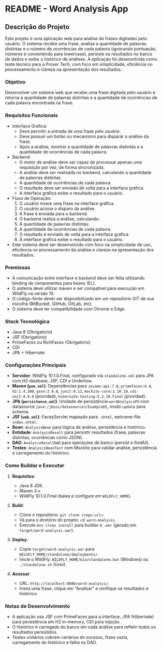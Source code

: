 # README - Word Analysis App

## Descrição do Projeto
Este projeto é uma aplicação web  para análise de frases digitadas pelo usuário. O sistema recebe uma frase, analisa a quantidade de palavras distintas e o número de ocorrências de cada palavra (ignorando pontuação, números e convertendo para lowercase), persiste os resultados no banco de dados e exibe o histórico de análises. A aplicação foi desenvolvida como teste técnico para a Prover Tech, com foco em simplicidade, eficiência no processamento e clareza na apresentação dos resultados.

### Objetivo
Desenvolver um sistema web que recebe uma frase digitada pelo usuário e retorna a quantidade de palavras distintas e a quantidade de ocorrências de cada palavra encontrada na frase.

### Requisitos Funcionais
- Interface Gráfica:
    - Deve permitir a entrada de uma frase pelo usuário.
    - Deve possuir um botão ou mecanismo para disparar a análise da frase.
    - Após a análise, mostrar a quantidade de palavras distintas e a quantidade de ocorrências de cada palavra.
- Backend:
    - O motor de análise deve ser capaz de processar apenas uma requisição por vez, de forma sincronizada.
    - A análise deve ser realizada no backend, calculando a quantidade de palavras distintas.
    - A quantidade de ocorrências de cada palavra.
    - O resultado deve ser enviado de volta para a interface gráfica.
    - A interface gráfica exibe o resultado para o usuário.
- Fluxo de Operação:
    1. O usuário insere uma frase na interface gráfica.
    2. O usuário aciona o disparo da análise.
    3. A frase é enviada para o backend.
    4. O backend realiza a análise, calculando:
    5. A quantidade de palavras distintas.
    6. A quantidade de ocorrências de cada palavra.
    7. O resultado é enviado de volta para a interface gráfica.
    8. A interface gráfica exibe o resultado para o usuário.
- Este sistema deve ser desenvolvido com foco na simplicidade de uso, eficiência no processamento da análise e clareza na apresentação dos resultados.

### Premissas
- A comunicação entre interface e backend deve ser feita utilizando binding de componentes para beans (EL).
- O sistema deve utilizar maven e ser compatível para execução em WildFly na versão 10.
- O código-fonte dever ser disponibilizado em um repositório GIT de sua escolha (BitBucket, GitHub, GitLab, etc).
- O sistema deve ter compatibilidade com Chrome e Edge.

### Stack Tecnológica
- Java 8 (Obrigatório)
- JSF (Obrigatório)
- PrimeFaces ou RichFaces (Obrigatório)
- CDI
- JPA + Hibernate

### Configurações Principais
- **Servidor**: WildFly 10.1.0.Final, configurado via `standalone.xml` para JPA com H2 database, JSF, CDI e Undertow.
- **Maven (`pom.xml`)**: Dependências para `javaee-api:7.0`, `primefaces:6.0`, `h2:1.4.200`, `gson:2.8.0`, `junit:4.12`, `mockito-core:1.10.19`, `cdi-unit:4.0.0` (provided), `hibernate-testing:5.2.10.Final` (provided).
- **JPA (`persistence.xml`)**: Unidade de persistência `wordAnalysisPU` com datasource `java:/jboss/datasources/ExampleDS`, modo `update` para schema.
- **JSF (`web.xml`)**: FacesServlet mapeado para `.xhtml`, welcome-file `index.xhtml`.
- **Bean**: `AnalysisBean` para lógica de análise, persistência e histórico.
- **Entidade**: `AnalysisResult` para persistir resultados (frase, palavras distintas, ocorrências como JSON).
- **DAO**: `AnalysisResultDAO` para operações de banco (persist e findAll).
- **Testes**: `AnalysisBeanTest` com Mockito para validar análise, persistência e carregamento do histórico.

### Como Buildar e Executar
1. **Requisitos**:
    - Java 8 JDK.
    - Maven 3.x.
    - WildFly 10.1.0.Final (baixe e configure em `WILDFLY_HOME`).

2. **Build**:
    - Clone o repositório: `git clone <repo-url>`.
    - Vá para o diretório do projeto: `cd word-analysis`.
    - Execute `mvn clean install` para buildar o `.war` (gerado em `target/word-analysis.war`).

3. **Deploy**:
    - Copie `target/word-analysis.war` para `WILDFLY_HOME/standalone/deployments/`.
    - Inicie o WildFly: `WILDFLY_HOME/bin/standalone.bat` (Windows) ou `./standalone.sh` (Unix).

4. **Acessar**:
    - URL: `http://localhost:8080/word-analysis/`.
    - Insira uma frase, clique em "Analisar" e verifique os resultados e histórico.

### Notas de Desenvolvimento
- A aplicação usa JSF com PrimeFaces para a interface, JPA (Hibernate) para persistência em H2 in-memory, CDI para injeção.
- O histórico é carregado do banco em cada análise para refletir todos os resultados persistidos.
- Testes unitários cobrem cenários de sucesso, frase vazia, carregamento do histórico e falha no DAO.
